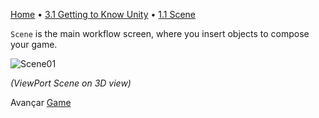 [Home](../../HomePT.md) • [3.1 Getting to Know Unity](./1_interface_eng.md) • [1.1 Scene](#)

`Scene` is the main workflow screen, where you insert objects to compose your game.


![Scene01](https://cdn.discordapp.com/attachments/859440081462493194/859581899567530004/unknown.png)

*(ViewPort Scene on 3D view)*

Avançar [Game](./1.2_game.md)
